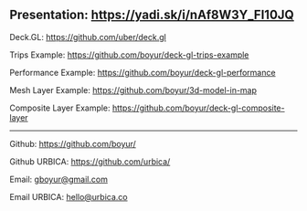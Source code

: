 Presentation: https://yadi.sk/i/nAf8W3Y_FI10JQ
---------

Deck.GL: https://github.com/uber/deck.gl

Trips Example: https://github.com/boyur/deck-gl-trips-example

Performance Example: https://github.com/boyur/deck-gl-performance

Mesh Layer Example: https://github.com/boyur/3d-model-in-map

Composite Layer Example: https://github.com/boyur/deck-gl-composite-layer

-------------

Github: https://github.com/boyur/

Github URBICA: https://github.com/urbica/

Email: gboyur@gmail.com

Email URBICA: hello@urbica.co
